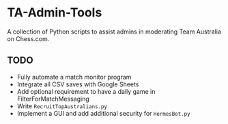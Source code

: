 # TA-Admin-Tools
A collection of Python scripts to assist admins in moderating Team Australia on Chess.com.

## TODO
* Fully automate a match monitor program
* Integrate all CSV saves with Google Sheets
* Add optional requirement to have a daily game in FilterForMatchMessaging
* Write `RecruitTopAustralians.py`
* Implement a GUI and add additional security for `HermesBot.py`